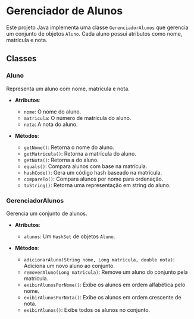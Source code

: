 # Gerenciador de Alunos

Este projeto Java implementa uma classe `GerenciadorAlunos` que gerencia um conjunto de objetos `Aluno`. Cada aluno possui atributos como nome, matrícula e nota.

## Classes

### Aluno

Representa um aluno com nome, matrícula e nota.

- **Atributos**:
  - `nome`: O nome do aluno.
  - `matricula`: O número de matrícula do aluno.
  - `nota`: A nota do aluno.

- **Métodos**:
  - `getNome()`: Retorna o nome do aluno.
  - `getMatricula()`: Retorna a matrícula do aluno.
  - `getNota()`: Retorna a do aluno.
  - `equals()`: Compara alunos com base na matrícula.
  - `hashCode()`: Gera um código hash baseado na matrícula.
  - `compareTo()`: Compara alunos por nome para ordenação.
  - `toString()`: Retorna uma representação em string do aluno.

### GerenciadorAlunos

Gerencia um conjunto de alunos.

- **Atributos**:
  - `alunos`: Um `HashSet` de objetos `Aluno`.

- **Métodos**:
  - `adicionarAluno(String nome, Long matricula, double nota)`: Adiciona um novo aluno ao conjunto.
  - `removerAluno(Long matricula)`: Remove um aluno do conjunto pela matrícula.
  - `exibirAlunosPorNome()`: Exibe os alunos em ordem alfabética pelo nome.
  - `exibirAlunosPorNota()`: Exibe os alunos em ordem crescente de nota.
  - `exibirAlunos()`: Exibe todos os alunos no conjunto.
